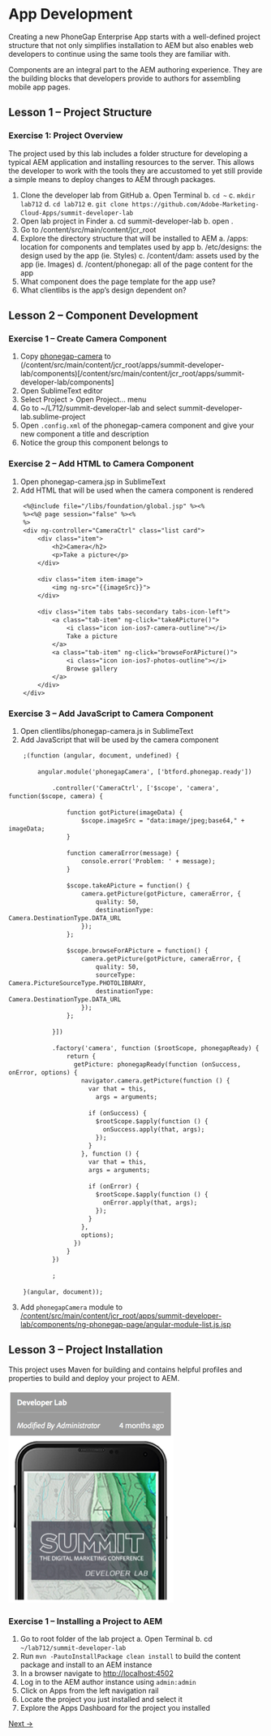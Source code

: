App Development
=========

Creating a new PhoneGap Enterprise App starts with a well-defined project structure that not only simplifies installation to AEM but also enables web developers to continue using the same tools they are familiar with. 

Components are an integral part to the AEM authoring experience.  They are the building blocks that developers provide to authors for assembling mobile app pages. 

## Lesson 1 – Project Structure

### Exercise 1: Project Overview

The project used by this lab includes a folder structure for developing a typical AEM application and installing resources to the server. This allows the developer to work with the tools they are accustomed to yet still provide a simple means to deploy changes to AEM through packages.

1.  Clone the developer lab from GitHub
  a.  Open Terminal
  b.  `cd ~`
  c.  `mkdir lab712`
  d.  `cd lab712`
  e.  `git clone https://github.com/Adobe-Marketing-Cloud-Apps/summit-developer-lab`
2.  Open lab project in Finder
  a.  cd summit-developer-lab
  b.  open .
3.  Go to  /content/src/main/content/jcr_root 
4.  Explore the directory structure that will be installed to AEM
  a.  /apps: location for components and templates used by app
  b.  /etc/designs: the design used by the app (ie. Styles)
  c.  /content/dam: assets used by the app (ie. Images)
  d.  /content/phonegap: all of the page content for the app
5.  What component does the page template for the app use?
6.  What clientlibs is the app’s design dependent on?

## Lesson 2 – Component Development

### Exercise 1 – Create Camera Component
1.  Copy [phonegap-camera](phonegap-camera) to (/content/src/main/content/jcr_root/apps/summit-developer-lab/components)[/content/src/main/content/jcr_root/apps/summit-developer-lab/components]
2.  Open SublimeText editor
3.  Select Project > Open Project… menu
4.  Go to ~/L712/summit-developer-lab and select summit-developer-lab.sublime-project
5.  Open `.config.xml` of the phonegap-camera component and give your new component a title and description
6.  Notice the group this component belongs to

### Exercise 2 – Add HTML to Camera Component
1.  Open phonegap-camera.jsp in SublimeText
2.  Add HTML that will be used when the camera component is rendered

```
    <%@include file="/libs/foundation/global.jsp" %><%
    %><%@ page session="false" %><%
    %>
    <div ng-controller="CameraCtrl" class="list card">
        <div class="item">
            <h2>Camera</h2>
            <p>Take a picture</p>
        </div>
        
        <div class="item item-image">
            <img ng-src="{{imageSrc}}">
        </div>
        
        <div class="item tabs tabs-secondary tabs-icon-left">
            <a class="tab-item" ng-click="takeAPicture()">
                <i class="icon ion-ios7-camera-outline"></i>
                Take a picture
            </a>
            <a class="tab-item" ng-click="browseForAPicture()">
                <i class="icon ion-ios7-photos-outline"></i>
                Browse gallery
            </a>
        </div>
    </div>
```

### Exercise 3 – Add JavaScript to Camera Component
1.  Open clientlibs/phonegap-camera.js in SublimeText
2.  Add JavaScript that will be used by the camera component

```
    ;(function (angular, document, undefined) {

        angular.module('phonegapCamera', ['btford.phonegap.ready'])

            .controller('CameraCtrl', ['$scope', 'camera', function($scope, camera) {

                function gotPicture(imageData) {
                    $scope.imageSrc = "data:image/jpeg;base64," + imageData;
                }

                function cameraError(message) {
                    console.error('Problem: ' + message);
                }

                $scope.takeAPicture = function() {
                    camera.getPicture(gotPicture, cameraError, {
                        quality: 50,
                        destinationType: Camera.DestinationType.DATA_URL
                    });
                };

                $scope.browseForAPicture = function() {
                    camera.getPicture(gotPicture, cameraError, {
                        quality: 50,
                        sourceType: Camera.PictureSourceType.PHOTOLIBRARY,
                        destinationType: Camera.DestinationType.DATA_URL
                    });
                };

            }])

            .factory('camera', function ($rootScope, phonegapReady) {
                return {
                  getPicture: phonegapReady(function (onSuccess, onError, options) {
                    navigator.camera.getPicture(function () {
                      var that = this,
                        args = arguments;
                        
                      if (onSuccess) {
                        $rootScope.$apply(function () {
                          onSuccess.apply(that, args);
                        });
                      }
                    }, function () {
                      var that = this,
                      args = arguments;
                        
                      if (onError) {
                        $rootScope.$apply(function () {
                          onError.apply(that, args);
                        });
                      }
                    },
                    options);
                  })
                }
            })

            ;

    }(angular, document));
```
3. Add `phonegapCamera` module to [/content/src/main/content/jcr_root/apps/summit-developer-lab/components/ng-phonegap-page/angular-module-list.js.jsp](/content/src/main/content/jcr_root/apps/summit-developer-lab/components/ng-phonegap-page/angular-module-list.js.jsp)

## Lesson 3 – Project Installation

This project uses Maven for building and contains helpful profiles and properties to build and deploy your project to AEM.

![Lab Thumbnail](../images/dev-lab-thumbnail.png "Lab Thumbnail")

### Exercise 1 – Installing a Project to AEM
1.  Go to root folder of the lab project 
  a.  Open Terminal
  b.  cd `~/lab712/summit-developer-lab`
2.  Run `mvn -PautoInstallPackage clean install` to build the content package and install to an AEM instance
3.  In a browser navigate to [http://localhost:4502](http://localhost:4502)
4.  Log in to the AEM author instance using `admin:admin`
5.  Click on Apps from the left navigation rail 
6.  Locate the project you just installed and select it
7.  Explore the Apps Dashboard for the project you installed


[Next →](../module4)

